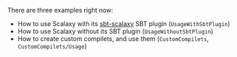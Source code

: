 There are three examples right now:
*   How to use Scalaxy with its [sbt-scalaxy](http://github.com/ochafik/sbt-scalaxy) SBT plugin (`UsageWithSbtPlugin`)
*   How to use Scalaxy without its SBT plugin (`UsageWithoutSbtPlugin`)
*   How to create custom compilets, and use them (`CustomCompilets`, `CustomCompilets/Usage`)
